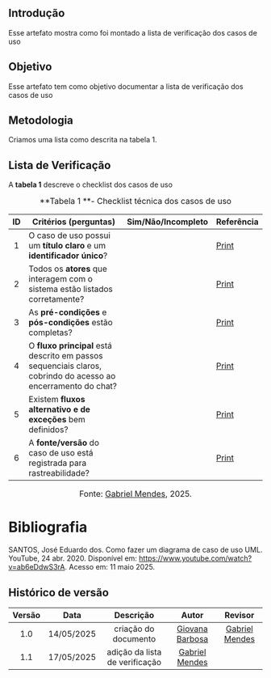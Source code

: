 ## Introdução

Esse artefato mostra como foi montado a lista de verificação dos casos de uso

## Objetivo

Esse artefato tem como objetivo documentar a lista de verificação dos casos de uso

## Metodologia

Criamos uma lista como descrita na tabela 1.

## Lista de Verificação

A **tabela 1** descreve o checklist dos casos de uso

<font size="3"><p style="text-align: center">**Tabela 1 **- Checklist técnica dos casos de uso </p></font>

| ID | Critérios (perguntas)                                                                                                                   | Sim/Não/Incompleto | Referência |
| :-: | --------------------------------------------------------------------------------------------------------------------------------------- | :----------------: | ---------- |
| 1 | O caso de uso possui um **título claro** e um **identificador único**?                    |  | [Print](/docs/assets/verificação/casodeuso.png) |
| 2 | Todos os **atores** que interagem com o sistema estão listados corretamente?                             |  | [Print](/docs/assets/verificação/casodeuso.png) |
| 3 | As **pré-condições** e **pós-condições** estão completas?    |  | [Print](/docs/assets/verificação/casodeuso.png) |
| 4 | O **fluxo principal** está descrito em passos sequenciais claros, cobrindo do acesso ao encerramento do chat?                             |  | [Print](/docs/assets/verificação/casodeuso.png) |
| 5 | Existem **fluxos alternativo e de exceções** bem definidos?            |  | [Print](/docs/assets/verificação/casodeuso.png) |
| 6 | A **fonte/versão** do caso de uso está registrada para rastreabilidade?                                   |  | [Print](/docs/assets/verificação/casodeuso.png) |


<font size="3"><p style="text-align: center">Fonte: [Gabriel Mendes](https://github.com/gbevi), 2025.</p></font>

# Bibliografia

SANTOS, José Eduardo dos. Como fazer um diagrama de caso de uso UML. YouTube, 24 abr. 2020. Disponível em: https://www.youtube.com/watch?v=ab6eDdwS3rA. Acesso em: 11 maio 2025.



## Histórico de versão

| Versão |    Data    |       Descrição        |                     Autor                      |                  Revisor                   |
| :----: | :--------: | :--------------------: | :--------------------------------------------: | :----------------------------------------: |
|  1.0   | 14/05/2025 | criação do documento |  [Giovana Barbosa](https://github.com/gio221)   |[Gabriel Mendes](https://github.com/gbevi) |
|  1.1   | 17/05/2025 | adição da lista de verificação |  [Gabriel Mendes](https://github.com/gbevi)   | |